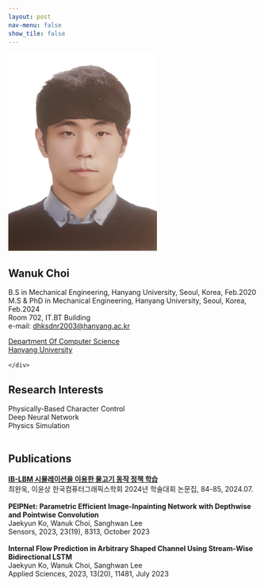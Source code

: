 ```yaml
---
layout: post
nav-menu: false 
show_tile: false
---
```


<!-- One -->
<section id="one">
	<div class="inner">
		<span class="image left"><img src="../assets/people/wanuk-choi/wanuk-choi.png" alt="" /></span>

<h2>Wanuk Choi</h2>

B.S in Mechanical Engineering, Hanyang University, Seoul, Korea, Feb.2020<br>
M.S & PhD in Mechanical Engineering, Hanyang University, Seoul, Korea, Feb.2024<br>
Room 702, IT.BT Building<br>
e-mail: dhksdnr2003@hanyang.ac.kr
<p/>

<a target="_blank" rel="noopener noreferrer" href="http://cs.hanyang.ac.kr/">Department Of Computer Science</a>
<br/>
<a target="_blank" rel="noopener noreferrer" href="https://www.hanyang.ac.kr/">Hanyang University</a>


	</div>
</section>

## Research Interests
Physically-Based Character Control
<br>Deep Neural Network
<br>Physics Simulation
<br>
<br>
## Publications
**[IB-LBM 시뮬레이션을 이용한 물고기 동작 정책 학습](https://gitcgr.hanyang.ac.kr/publications/domestic/2024-kcgs-FishRL.pdf)**<br>
최완욱, 이윤상
한국컴퓨터그래픽스학회 2024년 학술대회 논문집, 84-85, 2024.07.
<br>
<br>
**PEIPNet: Parametric Efficient Image-Inpainting Network with Depthwise and Pointwise Convolution**<br>
Jaekyun Ko, Wanuk Choi, Sanghwan Lee<br>
Sensors, 2023, 23(19), 8313, October 2023<br>
<br>
**Internal Flow Prediction in Arbitrary Shaped Channel Using Stream-Wise Bidirectional LSTM**<br>
Jaekyun Ko, Wanuk Choi, Sanghwan Lee<br>
Applied Sciences, 2023, 13(20), 11481, July 2023<br>
<br>

